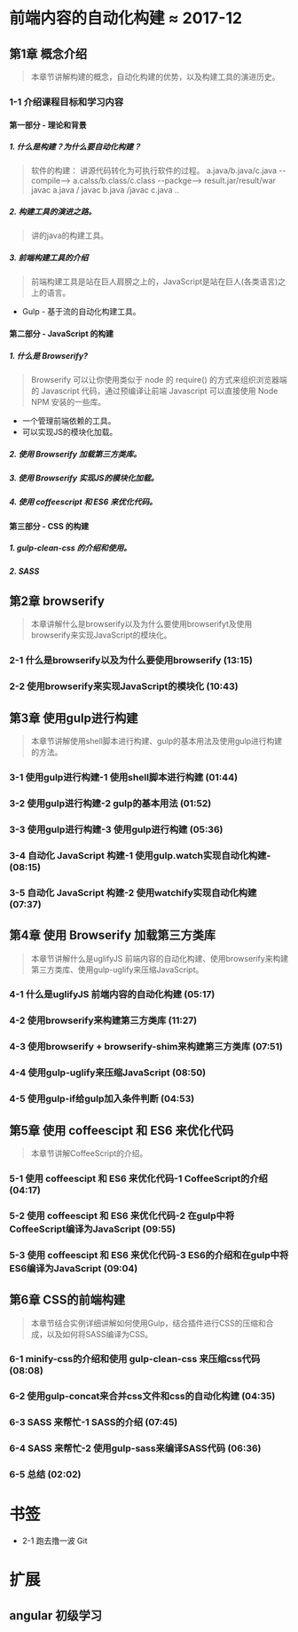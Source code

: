 # 前端内容的自动化构建 ≈ 2017-12

## 第1章 概念介绍
> 本章节讲解构建的概念，自动化构建的优势，以及构建工具的演进历史。

### 1-1 介绍课程目标和学习内容 

#### 第一部分 - 理论和背景

##### 1. 什么是构建？为什么要自动化构建？
> 软件的构建： 讲源代码转化为可执行软件的过程。
> a.java/b.java/c.java --compile--> a.calss/b.class/c.class --packge--> result.jar/result/war
> javac a.java / javac b.java /javac c.java ..

##### 2. 构建工具的演进之路。
> 讲的java的构建工具。

##### 3. 前端构建工具的介绍
> 前端构建工具是站在巨人肩膀之上的，JavaScript是站在巨人(各类语言)之上的语言。
* Gulp - 基于流的自动化构建工具。



#### 第二部分 - JavaScript 的构建

##### 1. 什么是 Browserify?
> Browserify 可以让你使用类似于 node 的 require() 的方式来组织浏览器端的 Javascript 代码，通过预编译让前端 Javascript 可以直接使用 Node NPM 安装的一些库。
* 一个管理前端依赖的工具。
* 可以实现JS的模块化加载。


##### 2. 使用 Browserify 加载第三方类库。
##### 3. 使用 Browserify 实现JS的模块化加载。
##### 4. 使用 coffeescript 和 ES6 来优化代码。

#### 第三部分 - CSS 的构建
##### 1. gulp-clean-css 的介绍和使用。
##### 2. SASS

## 第2章 browserify
> 本章讲解什么是browserify以及为什么要使用browserifyt及使用browserify来实现JavaScript的模块化。

### 2-1 什么是browserify以及为什么要使用browserify (13:15)
### 2-2 使用browserify来实现JavaScript的模块化 (10:43)

## 第3章 使用gulp进行构建
> 本章节讲解使用shell脚本进行构建、gulp的基本用法及使用gulp进行构建的方法。

 ### 3-1 使用gulp进行构建-1 使用shell脚本进行构建 (01:44)
 ### 3-2 使用gulp进行构建-2 gulp的基本用法 (01:52)
 ### 3-3 使用gulp进行构建-3 使用gulp进行构建 (05:36)
 ### 3-4 自动化 JavaScript 构建-1 使用gulp.watch实现自动化构建- (08:15)
 ### 3-5 自动化 JavaScript 构建-2 使用watchify实现自动化构建 (07:37)

## 第4章 使用 Browserify 加载第三方类库
> 本章节讲解什么是uglifyJS 前端内容的自动化构建、使用browserify来构建第三方类库、使用gulp-uglify来压缩JavaScript。

 ### 4-1 什么是uglifyJS 前端内容的自动化构建 (05:17)
 ### 4-2 使用browserify来构建第三方类库 (11:27)
 ### 4-3 使用browserify + browserify-shim来构建第三方类库 (07:51)
 ### 4-4 使用gulp-uglify来压缩JavaScript (08:50)
 ### 4-5 使用gulp-if给gulp加入条件判断 (04:53)

## 第5章 使用 coffeescipt 和 ES6 来优化代码
> 本章节讲解CoffeeScript的介绍。
 ### 5-1 使用 coffeescipt 和 ES6 来优化代码-1 CoffeeScript的介绍 (04:17)
 ### 5-2 使用 coffeescipt 和 ES6 来优化代码-2 在gulp中将CoffeeScript编译为JavaScript (09:55)
 ### 5-3 使用 coffeescipt 和 ES6 来优化代码-3 ES6的介绍和在gulp中将ES6编译为JavaScript (09:04)

## 第6章 CSS的前端构建
> 本章节结合实例详细讲解如何使用Gulp，结合插件进行CSS的压缩和合成，以及如何将SASS编译为CSS。
 ### 6-1 minify-css的介绍和使用 gulp-clean-css 来压缩css代码 (08:08)
 ### 6-2 使用gulp-concat来合并css文件和css的自动化构建 (04:35)
 ### 6-3 SASS 来帮忙-1 SASS的介绍 (07:45)
 ### 6-4 SASS 来帮忙-2 使用gulp-sass来编译SASS代码 (06:36)
 ### 6-5 总结 (02:02)

 # 书签
 * 2-1 跑去撸一波 Git

 # 扩展
 ## angular 初级学习